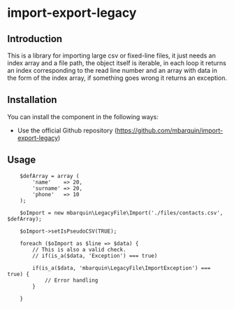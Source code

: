 import-export-legacy
========

Introduction
------------
This is a library for importing large csv or fixed-line files, it just needs an
index array and a file path, the object itself is iterable, in each loop it returns
an index corresponding to the read line number and an array with data in the
form of the index array, if something goes wrong it returns an exception.

Installation
------------

You can install the component in the following ways:

* Use the official Github repository (https://github.com/mbarquin/import-export-legacy)

Usage
-----

        $defArray = array (
            'name'    => 20,
            'surname' => 20,
            'phone'   => 10
        );

        $oImport = new mbarquin\LegacyFile\Import('./files/contacts.csv', $defArray);

        $oImport->setIsPseudoCSV(TRUE);

        foreach ($oImport as $line => $data) {
            // This is also a valid check.
            // if(is_a($data, 'Exception') === true)

            if(is_a($data, 'mbarquin\LegacyFile\ImportException') === true) {
                // Error handling
            }

        }
